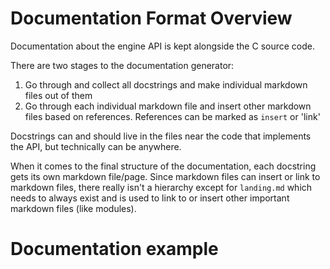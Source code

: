 # Documentation Format Overview
Documentation about the engine API is kept alongside the C source code.

There are two stages to the documentation generator:
1. Go through and collect all docstrings and make individual markdown files out of them
2. Go through each individual markdown file and insert other markdown files based on references. References can be marked as `insert` or 'link'

Docstrings can and should live in the files near the code that implements the API, but technically can be anywhere.

When it comes to the final structure of the documentation, each docstring gets its own markdown file/page. Since markdown files can insert or link to markdown files, there really isn't a hierarchy except for `landing.md` which needs to always exist and is used to link to or insert other important markdown files (like modules).


# Documentation example